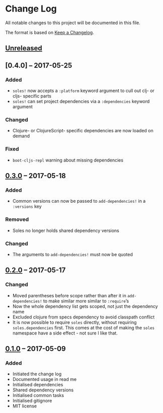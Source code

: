 # Change Log
All notable changes to this project will be documented in this file.

The format is based on [Keep a Changelog](http://keepachangelog.com/).

## [Unreleased]

## [0.4.0] – 2017-05-25

### Added
- `soles!` now accepts a `:platform` keyword argument to cull out clj- or cljs-
  specific parts
- `soles!` can set project dependencies via a `:dependencies` keyword argument

### Changed
- Clojure- or ClojureScript- specific dependencies are now loaded on demand

### Fixed
- `boot-cljs-repl` warning about missing dependencies

## [0.3.0] – 2017-05-18

### Added
- Common versions can now be passed to `add-dependencies!` in a `:versions` key

### Removed
- Soles no longer holds shared dependency versions

### Changed
- The arguments to `add-dependencies!` must now be quoted

## [0.2.0] – 2017-05-17

### Changed
- Moved parentheses before scope rather than after it in `add-dependencies!` 
  to make similar more similar to `:require`’s
- Now the whole dependency list gets scoped, not just the dependency name
- Excluded clojure from specs dependency to avoid classpath conflict
- It is now possible to require `soles` directly, without requiring
  `soles.dependencies` first. This comes at the cost of making the `soles`
  namespace have a side effect - not sure I like that. 

## [0.1.0] – 2017-05-09

### Added
- Initiated the change log
- Documented usage in read me
- Initialised dependencies
- Shared dependency versions
- Initialised common tasks
- Initialised gitignore
- MIT license

[Unreleased]: https://github.com/plumula/soles/compare/0.3.0...HEAD
[0.3.0]: https://github.com/plumula/soles/compare/0.2.0...0.3.0
[0.2.0]: https://github.com/plumula/soles/compare/0.1.0...0.2.0
[0.1.0]: https://github.com/plumula/soles/compare/init...0.1.0
